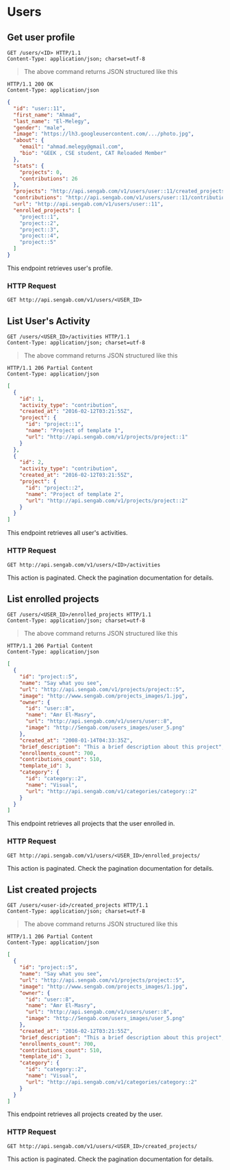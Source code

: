# Users

## Get user profile

```http
GET /users/<ID> HTTP/1.1
Content-Type: application/json; charset=utf-8
```

> The above command returns JSON structured like this

```http
HTTP/1.1 200 OK
Content-Type: application/json
```

```json
{
  "id": "user::11",
  "first_name": "Ahmad",
  "last_name": "El-Melegy",
  "gender": "male",
  "image": "https://lh3.googleusercontent.com/.../photo.jpg",
  "about": {
    "email": "ahmad.melegy@gmail.com",
    "bio": "GEEK , CSE student, CAT Reloaded Member"
  },
  "stats": {
    "projects": 0,
    "contributions": 26
  },
  "projects": "http://api.sengab.com/v1/users/user::11/created_projects",
  "contributions": "http://api.sengab.com/v1/users/user::11/contributions",
  "url": "http://api.sengab.com/v1/users/user::11",
  "enrolled_projects": [
    "project::1",
    "project::2",
    "project::3",
    "project::4",
    "project::5"
  ]
}
```

This endpoint retrieves user's profile.

### HTTP Request

`GET http://api.sengab.com/v1/users/<USER_ID>`

## List User's Activity

```http
GET /users/<USER_ID>/activities HTTP/1.1
Content-Type: application/json; charset=utf-8
```

> The above command returns JSON structured like this

```http
HTTP/1.1 206 Partial Content
Content-Type: application/json
```

```json
[
  {
    "id": 1,
    "activity_type": "contribution",
    "created_at": "2016-02-12T03:21:55Z",
    "project": {
      "id": "project::1",
      "name": "Project of template 1",
      "url": "http://api.sengab.com/v1/projects/project::1"
    }
  },
  {
    "id": 2,
    "activity_type": "contribution",
    "created_at": "2016-02-12T03:21:55Z",
    "project": {
      "id": "project::2",
      "name": "Project of template 2",
      "url": "http://api.sengab.com/v1/projects/project::2"
    }
  }
]
```

This endpoint retrieves all user's activities.

### HTTP Request

`GET http://api.sengab.com/v1/users/<ID>/activities`

<aside class="notice">
This action is paginated. Check the pagination documentation for details.
</aside>

## List enrolled projects

```http
GET /users/<USER_ID>/enrolled_projects HTTP/1.1
Content-Type: application/json; charset=utf-8
```
> The above command returns JSON structured like this

```http
HTTP/1.1 206 Partial Content
Content-Type: application/json
```

```json
[
  {
    "id": "project::5",
    "name": "Say what you see",
    "url": "http://api.sengab.com/v1/projects/project::5",
    "image": "http://www.sengab.com/projects_images/1.jpg",
    "owner": {
      "id": "user::8",
      "name": "Amr El-Masry",
      "url": "http://api.sengab.com/v1/users/user::8",
      "image": "http://Sengab.com/users_images/user_5.png"
    },
    "created_at": "2008-01-14T04:33:35Z",
    "brief_description": "This a brief description about this project",
    "enrollments_count": 700,
    "contributions_count": 510,
    "template_id": 3,
    "category": {
      "id": "category::2",
      "name": "Visual",
      "url": "http://api.sengab.com/v1/categories/category::2"
    }
  }
]
```
This endpoint retrieves all projects that the user enrolled in.

### HTTP Request

`GET http://api.sengab.com/v1/users/<USER_ID>/enrolled_projects/`

<aside class="notice">
This action is paginated. Check the pagination documentation for details.
</aside>

## List created projects

```http
GET /users/<user-id>/created_projects HTTP/1.1
Content-Type: application/json; charset=utf-8
```

> The above command returns JSON structured like this

```http
HTTP/1.1 206 Partial Content
Content-Type: application/json
```
```json
[
  {
    "id": "project::5",
    "name": "Say what you see",
    "url": "http://api.sengab.com/v1/projects/project::5",
    "image": "http://www.sengab.com/projects_images/1.jpg",
    "owner": {
      "id": "user::8",
      "name": "Amr El-Masry",
      "url": "http://api.sengab.com/v1/users/user::8",
      "image": "http://Sengab.com/users_images/user_5.png"
    },
    "created_at": "2016-02-12T03:21:55Z",
    "brief_description": "This a brief description about this project",
    "enrollments_count": 700,
    "contributions_count": 510,
    "template_id": 3,
    "category": {
      "id": "category::2",
      "name": "Visual",
      "url": "http://api.sengab.com/v1/categories/category::2"
    }
  }
]
```

This endpoint retrieves all projects created by the user.

### HTTP Request

`GET http://api.sengab.com/v1/users/<USER_ID>/created_projects/`

<aside class="notice">
This action is paginated. Check the pagination documentation for details.
</aside>
